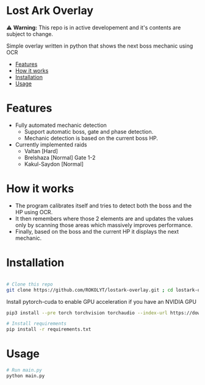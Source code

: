 # Lost Ark Overlay

⚠️ **Warning:** This repo is in active developement and it's contents are subject to change.

Simple overlay written in python that shows the next boss mechanic using OCR

- [Features](#features)
- [How it works](#how-it-works)
- [Installation](#installation)
- [Usage](#usage)

# Features
* Fully automated mechanic detection
    - Support automatic boss, gate and phase detection.
    - Mechanic detection is based on the current boss HP.
* Currently implemented raids
    - Valtan [Hard]
    - Brelshaza [Normal] Gate 1-2
    - Kakul-Saydon [Normal]

# How it works
+ The program calibrates itself and tries to detect both the boss and the HP using OCR.
+ It then remembers where those 2 elements are and updates the values only by scanning those areas which massively improves performance.
+ Finally, based on the boss and the current HP it displays the next mechanic.

# Installation
```bash

# Clone this repo
git clone https://github.com/ROKOLYT/lostark-overlay.git ; cd lostark-overlay
```
Install pytorch-cuda to enable GPU acceleration if you have an NVIDIA GPU

```bash
pip3 install --pre torch torchvision torchaudio --index-url https://download.pytorch.org/whl/nightly/cu121
```
```bash
# Install requirements
pip install -r requirements.txt
```

# Usage
```bash
# Run main.py
python main.py
```